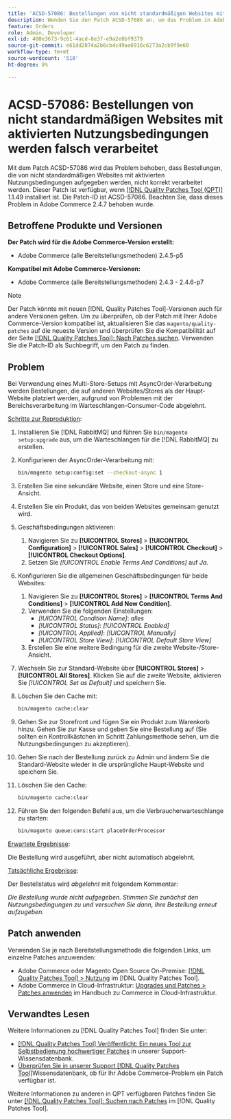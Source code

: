 ```yaml
---
title: 'ACSD-57086: Bestellungen von nicht standardmäßigen Websites mit aktivierten Nutzungsbedingungen werden falsch verarbeitet'
description: Wenden Sie den Patch ACSD-57086 an, um das Problem in Adobe Commerce zu beheben, bei dem Bestellungen, die von nicht standardmäßigen Websites mit aktivierten Nutzungsbedingungen aufgegeben werden, nicht korrekt verarbeitet werden.
feature: Orders
role: Admin, Developer
exl-id: 400e3673-9c61-4acd-8e37-e9a2e0bf9379
source-git-commit: e61dd2874a2b6cb4c49aa6916c6273a2cb9f9e60
workflow-type: tm+mt
source-wordcount: '510'
ht-degree: 0%

---
```


# ACSD-57086: Bestellungen von nicht standardmäßigen Websites mit aktivierten Nutzungsbedingungen werden falsch verarbeitet

Mit dem Patch ACSD-57086 wird das Problem behoben, dass Bestellungen, die von nicht standardmäßigen Websites mit aktivierten Nutzungsbedingungen aufgegeben werden, nicht korrekt verarbeitet werden. Dieser Patch ist verfügbar, wenn [[!DNL Quality Patches Tool (QPT)]](/help/announcements/adobe-commerce-announcements/magento-quality-patches-released-new-tool-to-self-serve-quality-patches.md) 1.1.49 installiert ist. Die Patch-ID ist ACSD-57086. Beachten Sie, dass dieses Problem in Adobe Commerce 2.4.7 behoben wurde.

## Betroffene Produkte und Versionen

**Der Patch wird für die Adobe Commerce-Version erstellt:**

* Adobe Commerce (alle Bereitstellungsmethoden) 2.4.5-p5

**Kompatibel mit Adobe Commerce-Versionen:**

* Adobe Commerce (alle Bereitstellungsmethoden) 2.4.3 - 2.4.6-p7

>[!NOTE]
>
>Der Patch könnte mit neuen [!DNL Quality Patches Tool]-Versionen auch für andere Versionen gelten. Um zu überprüfen, ob der Patch mit Ihrer Adobe Commerce-Version kompatibel ist, aktualisieren Sie das `magento/quality-patches` auf die neueste Version und überprüfen Sie die Kompatibilität auf der Seite [[!DNL Quality Patches Tool]: Nach Patches suchen](https://experienceleague.adobe.com/tools/commerce-quality-patches/index.html?lang=de). Verwenden Sie die Patch-ID als Suchbegriff, um den Patch zu finden.

## Problem

Bei Verwendung eines Multi-Store-Setups mit AsyncOrder-Verarbeitung werden Bestellungen, die auf anderen Websites/Stores als der Haupt-Website platziert werden, aufgrund von Problemen mit der Bereichsverarbeitung im Warteschlangen-Consumer-Code abgelehnt.

<u>Schritte zur Reproduktion</u>:

1. Installieren Sie [!DNL RabbitMQ] und führen Sie `bin/magento setup:upgrade` aus, um die Warteschlangen für die [!DNL RabbitMQ] zu erstellen.
1. Konfigurieren der AsyncOrder-Verarbeitung mit:

   ```bash
   bin/magento setup:config:set --checkout-async 1
   ```

1. Erstellen Sie eine sekundäre Website, einen Store und eine Store-Ansicht.
1. Erstellen Sie ein Produkt, das von beiden Websites gemeinsam genutzt wird.
1. Geschäftsbedingungen aktivieren:
   1. Navigieren Sie zu **[!UICONTROL Stores]** > **[!UICONTROL Configuration]** > **[!UICONTROL Sales]** > **[!UICONTROL Checkout]** > **[!UICONTROL Checkout Options]**.
   1. Setzen Sie *[!UICONTROL Enable Terms And Conditions]* auf *Ja*.
1. Konfigurieren Sie die allgemeinen Geschäftsbedingungen für beide Websites:
   1. Navigieren Sie zu **[!UICONTROL Stores]** > **[!UICONTROL Terms And Conditions]** > **[!UICONTROL Add New Condition]**.
   1. Verwenden Sie die folgenden Einstellungen:
      * *[!UICONTROL Condition Name]*: *alles*
      * *[!UICONTROL Status]*: *[!UICONTROL Enabled]*
      * *[!UICONTROL Applied]*: *[!UICONTROL Manually]*
      * *[!UICONTROL Store View]*: *[!UICONTROL Default Store View]*
   1. Erstellen Sie eine weitere Bedingung für die zweite Website-/Store-Ansicht.
1. Wechseln Sie zur Standard-Website über **[!UICONTROL Stores]** > **[!UICONTROL All Stores]**. Klicken Sie auf die zweite Website, aktivieren Sie *[!UICONTROL Set as Default]* und speichern Sie.
1. Löschen Sie den Cache mit:

   ```bash
   bin/magento cache:clear
   ```

1. Gehen Sie zur Storefront und fügen Sie ein Produkt zum Warenkorb hinzu. Gehen Sie zur Kasse und geben Sie eine Bestellung auf (Sie sollten ein Kontrollkästchen im Schritt Zahlungsmethode sehen, um die Nutzungsbedingungen zu akzeptieren).
1. Gehen Sie nach der Bestellung zurück zu Admin und ändern Sie die Standard-Website wieder in die ursprüngliche Haupt-Website und speichern Sie.
1. Löschen Sie den Cache:

   ```bash
   bin/magento cache:clear
   ```

1. Führen Sie den folgenden Befehl aus, um die Verbraucherwarteschlange zu starten:

   ```bash
   bin/magento queue:cons:start placeOrderProcessor
   ```

<u>Erwartete Ergebnisse</u>:

Die Bestellung wird ausgeführt, aber nicht automatisch abgelehnt.

<u>Tatsächliche Ergebnisse</u>:

Der Bestellstatus wird *abgelehnt* mit folgendem Kommentar:

*Die Bestellung wurde nicht aufgegeben. Stimmen Sie zunächst den Nutzungsbedingungen zu und versuchen Sie dann, Ihre Bestellung erneut aufzugeben.*

## Patch anwenden

Verwenden Sie je nach Bereitstellungsmethode die folgenden Links, um einzelne Patches anzuwenden:

* Adobe Commerce oder Magento Open Source On-Premise: [[!DNL Quality Patches Tool] > Nutzung](https://experienceleague.adobe.com/docs/commerce-operations/tools/quality-patches-tool/usage.html?lang=de) im [!DNL Quality Patches Tool].
* Adobe Commerce in Cloud-Infrastruktur: [Upgrades und Patches > Patches anwenden](https://experienceleague.adobe.com/docs/commerce-cloud-service/user-guide/develop/upgrade/apply-patches.html?lang=de) im Handbuch zu Commerce in Cloud-Infrastruktur.

## Verwandtes Lesen

Weitere Informationen zu [!DNL Quality Patches Tool] finden Sie unter:

* [[!DNL Quality Patches Tool] Veröffentlicht: Ein neues Tool zur Selbstbedienung hochwertiger Patches](/help/announcements/adobe-commerce-announcements/magento-quality-patches-released-new-tool-to-self-serve-quality-patches.md) in unserer Support-Wissensdatenbank.
* [Überprüfen Sie in unserer Support [!DNL Quality Patches Tool]](/help/support-tools/patches-available-in-qpt-tool/check-patch-for-magento-issue-with-magento-quality-patches.md)Wissensdatenbank, ob für Ihr Adobe Commerce-Problem ein Patch verfügbar ist.

Weitere Informationen zu anderen in QPT verfügbaren Patches finden Sie unter [[!DNL Quality Patches Tool]: Suchen nach Patches](https://experienceleague.adobe.com/tools/commerce-quality-patches/index.html?lang=de) im [!DNL Quality Patches Tool].

